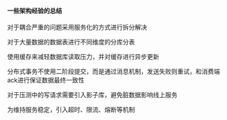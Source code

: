 #### 一些架构经验的总结

对于耦合严重的问题采用服务化的方式进行拆分解决

对于大量数据的数据表进行不同维度的分库分表

使用缓存来减轻数据库读取压力，并对缓存进行异步更新

分布式事务不使用二阶段提交，而是通过消息机制，发送失败则重试，和消费端ack进行保证数据最终一致性

对于压测中的写请求需要引入影子库，避免脏数据影响线上服务

为维持服务稳定，引入超时、限流、熔断等机制